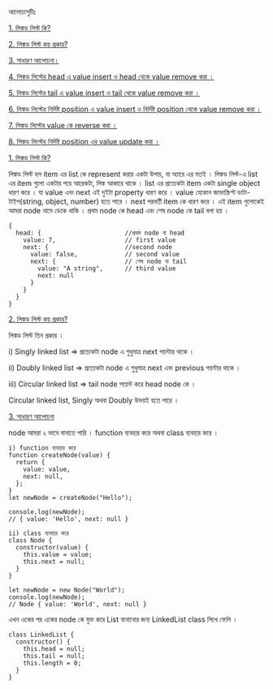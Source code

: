 আলোচ্যসুচীঃ

[1. লিঙ্কড লিস্ট কি?](#1)

[2. লিঙ্কড লিস্ট কয় প্রকার?](#2)

[3. সাধারণ আলোচনা।](#3)

[4. লিঙ্কড লিস্টের head এ value insert ও head থেকে value remove করা ।](#4)

[5. লিঙ্কড লিস্টের tail এ value insert ও tail থেকে value remove করা ।](#5)

[6. লিঙ্কড লিস্টের নির্দিষ্ট position এ value insert ও নির্দিষ্ট position থেকে value remove করা ।](#6)

[7. লিঙ্কড লিস্টের value কে reverse করা ।](#7)

[8. লিঙ্কড লিস্টের নির্দিষ্ট position এর value update করা ।](#8)

<a id="1"></a>

[1. লিঙ্কড লিস্ট কি?]()

লিঙ্কড লিস্ট হল item এর list কে represent করার একটা উপায়, যা অ্যারে এর মতই । লিঙ্কড লিস্ট-এ list এর item গুলো একটার পরে আরেকটা, লিঙ্ক আকারে থাকে । list এর প্রত্যেকটা item একটা single object ধারণ করে । যা value এবং next এই দুইটা property ধারণ করে । value যেকোন জাভাস্ক্রিপ্ট ডাটা-টাইপ(string, object, number) হতে পারে । next পরবর্তী item কে ধারণ করে । এই item গুলোকেই আমরা node নামে ডেকে থাকি । প্রথম node কে head এবং শেষ node কে tail বলা হয় ।

```
{
  head: {                       //প্রথম node বা head
    value: 7,                   // first value
    next: {                     //second node
      value: false,             // second value
      next: {                   // শেষ node বা tail
        value: "A string",      // third value
        next: null
      }
    }
  }
}
```

<a id="2"></a>

[2. লিঙ্কড লিস্ট কয় প্রকার?]()

লিঙ্কড লিস্ট তিন প্রকার ।

i) Singly linked list => প্রত্যেকটা node এ শুধুমাত্র next পয়ন্টার থাকে ।

ii) Doubly linked list => প্রত্যেকটা node এ শুধুমাত্র next এবং previous পয়ন্টার থাকে ।

iii) Circular linked list => tail node পয়েন্ট করে head node কে ।

Circular linked list, Singly অথবা Doubly উভয়ই হতে পারে ।

<a id="3"></a>

[3. সাধারণ আলোচনা]()

node আমরা ২ ভাবে বানাতে পারি । function ব্যবহার করে অথবা class ব্যবহার করে ।

```
i) function ব্যবহার করে
function createNode(value) {
  return {
    value: value,
    next: null,
  };
}
let newNode = createNode("Hello");

console.log(newNode);
// { value: 'Hello', next: null }

ii) class ব্যবহার করে
class Node {
  constructor(value) {
    this.value = value;
    this.next = null;
  }
}

let newNode = new Node("World");
console.log(newNode);
// Node { value: 'World', next: null }
```

এখন একের পর একের node কে যুক্ত করে List বানানোর জন্য LinkedList class লিখে ফেলি ।

```
class LinkedList {
  constructor() {
    this.head = null;
    this.tail = null;
    this.length = 0;
  }
}
```
